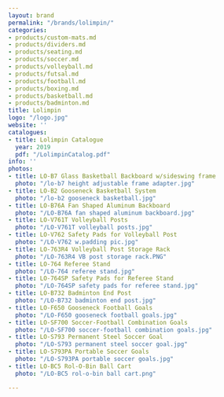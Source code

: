 ```yaml
---
layout: brand
permalink: "/brands/lolimpin/"
categories:
- products/custom-mats.md
- products/dividers.md
- products/seating.md
- products/soccer.md
- products/volleyball.md
- products/futsal.md
- products/football.md
- products/boxing.md
- products/basketball.md
- products/badminton.md
title: Lolimpin
logo: "/logo.jpg"
website: ''
catalogues:
- title: Lolimpin Catalogue
  year: 2019
  pdf: "/LolimpinCatalog.pdf"
info: ''
photos:
- title: LO-B7 Glass Basketball Backboard w/sideswing frame
  photo: "/lo-b7 height adjustable frame adapter.jpg"
- title: LO-B2 Gooseneck Basketball System
  photo: "/lo-b2 gooseneck basketball.jpg"
- title: LO-B76A Fan Shaped Aluminum Backboard
  photo: "/LO-B76A fan shaped aluminum backboard.jpg"
- title: LO-V761T Volleyball Posts
  photo: "/LO-V761T volleyball posts.jpg"
- title: LO-V762 Safety Pads for Volleyball Post
  photo: "/LO-V762 w.padding pic.jpg"
- title: LO-763R4 Volleyball Post Storage Rack
  photo: "/LO-763R4 VB post storage rack.PNG"
- title: LO-764 Referee Stand
  photo: "/LO-764 referee stand.jpg"
- title: LO-764SP Safety Pads for Referee Stand
  photo: "/LO-764SP safety pads for referee stand.jpg"
- title: LO-B732 Badminton End Post
  photo: "/LO-B732 badminton end post.jpg"
- title: LO-F650 Gooseneck Football Goals
  photo: "/LO-F650 gooseneck football goals.jpg"
- title: LO-SF700 Soccer-Football Combination Goals
  photo: "/LO-SF700 soccer-football combination goals.jpg"
- title: LO-S793 Permanent Steel Soccer Goal
  photo: "/LO-S793 permanent steel soccer goal.jpg"
- title: LO-S793PA Portable Soccer Goals
  photo: "/LO-S793PA portable soccer goals.jpg"
- title: LO-BC5 Rol-O-Bin Ball Cart
  photo: "/LO-BC5 rol-o-bin ball cart.png"

---
```

